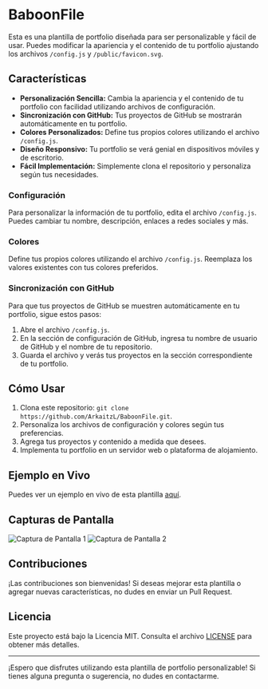 # BaboonFile

Esta es una plantilla de portfolio diseñada para ser personalizable y fácil de usar. Puedes modificar la apariencia y el contenido de tu portfolio ajustando los archivos `/config.js` y `/public/favicon.svg`.

## Características

- **Personalización Sencilla:** Cambia la apariencia y el contenido de tu portfolio con facilidad utilizando archivos de configuración.
- **Sincronización con GitHub:** Tus proyectos de GitHub se mostrarán automáticamente en tu portfolio.
- **Colores Personalizados:** Define tus propios colores utilizando el archivo `/config.js`.
- **Diseño Responsivo:** Tu portfolio se verá genial en dispositivos móviles y de escritorio.
- **Fácil Implementación:** Simplemente clona el repositorio y personaliza según tus necesidades.

### Configuración

Para personalizar la información de tu portfolio, edita el archivo `/config.js`. Puedes cambiar tu nombre, descripción, enlaces a redes sociales y más.

### Colores

Define tus propios colores utilizando el archivo `/config.js`. Reemplaza los valores existentes con tus colores preferidos.

### Sincronización con GitHub

Para que tus proyectos de GitHub se muestren automáticamente en tu portfolio, sigue estos pasos:

1. Abre el archivo `/config.js`.
2. En la sección de configuración de GitHub, ingresa tu nombre de usuario de GitHub y el nombre de tu repositorio.
3. Guarda el archivo y verás tus proyectos en la sección correspondiente de tu portfolio.

## Cómo Usar

1. Clona este repositorio: `git clone https://github.com/ArkaitzL/BaboonFile.git`.
2. Personaliza los archivos de configuración y colores según tus preferencias.
3. Agrega tus proyectos y contenido a medida que desees.
4. Implementa tu portfolio en un servidor web o plataforma de alojamiento.

## Ejemplo en Vivo

Puedes ver un ejemplo en vivo de esta plantilla [aquí](https://baboon.games/).

## Capturas de Pantalla

![Captura de Pantalla 1](/screenshots/screenshot1.png)
![Captura de Pantalla 2](/screenshots/screenshot2.png)

## Contribuciones

¡Las contribuciones son bienvenidas! Si deseas mejorar esta plantilla o agregar nuevas características, no dudes en enviar un Pull Request.

## Licencia

Este proyecto está bajo la Licencia MIT. Consulta el archivo [LICENSE](LICENSE) para obtener más detalles.

---

¡Espero que disfrutes utilizando esta plantilla de portfolio personalizable! Si tienes alguna pregunta o sugerencia, no dudes en contactarme.
